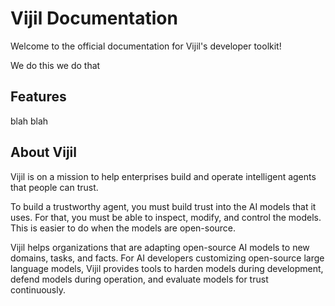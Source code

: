 # Vijil Documentation

Welcome to the official documentation for Vijil's developer toolkit!

We do this we do that

## Features

blah blah

## About Vijil

Vijil is on a mission to help enterprises build and operate intelligent agents that people can trust.

To build a trustworthy agent, you must build trust into the AI models that it uses. For that, you must be able to inspect, modify, and control the models. This is easier to do when the models are open-source.

Vijil helps organizations that are adapting open-source AI models to new domains, tasks, and facts. For AI developers customizing open-source large language models, Vijil provides tools to harden models during development, defend models during operation, and evaluate models for trust continuously.
